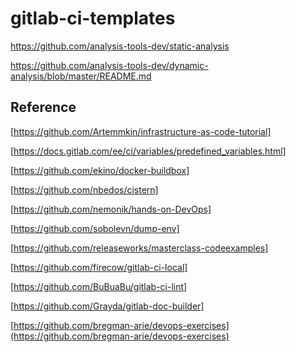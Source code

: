 # gitlab-ci-templates

https://github.com/analysis-tools-dev/static-analysis

https://github.com/analysis-tools-dev/dynamic-analysis/blob/master/README.md

## Reference
[https://github.com/Artemmkin/infrastructure-as-code-tutorial]

[https://docs.gitlab.com/ee/ci/variables/predefined_variables.html]

[https://github.com/ekino/docker-buildbox]

[https://github.com/nbedos/cistern]

[https://github.com/nemonik/hands-on-DevOps]

[https://github.com/sobolevn/dump-env]

[https://github.com/releaseworks/masterclass-codeexamples]

[https://github.com/firecow/gitlab-ci-local]

[https://github.com/BuBuaBu/gitlab-ci-lint]

[https://github.com/Grayda/gitlab-doc-builder]

[https://github.com/bregman-arie/devops-exercises](https://github.com/bregman-arie/devops-exercises)





